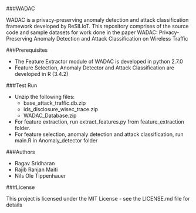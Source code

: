 ###WADAC

WADAC is a privacy-preserving anomaly detection and attack classification framework developed by ReSILIoT. This repository comprises of the source code and sample datasets for work done in the paper  WADAC: Privacy-Preserving Anomaly Detection and Attack Classification on Wireless Traffic 


###Prerequisites

- The Feature Extractor module of WADAC is developed in python 2.7.0
- Feature Selection, Anomaly Detector and Attack Classification are developed in R (3.4.2)
  

###Test Run

- Unzip the following files:
  - base_attack_traffic.db.zip
  - ids_disclosure_wisec_trace.zip
  - WADAC_Database.zip
- For feature extraction, run extract_features.py from feature_extraction folder.
- For feature selection, anomaly detection and attack classification, run main.R in Anomaly_detector folder


###Authors

- Ragav Sridharan 
- Rajib Ranjan Maiti 
- Nils Ole Tippenhauer
  

###License

This project is licensed under the MIT License - see the LICENSE.md file for details
